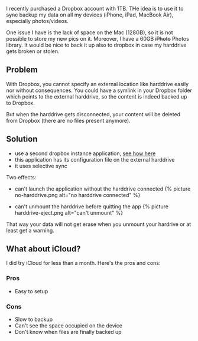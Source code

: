 I recently purchased a Dropbox account with 1TB. THe idea is to use it to ~~sync~~ backup my data on all my devices (iPhone, iPad, MacBook Air), especially photos/videos.

One issue I have is the lack of space on the Mac (128GB), so it is not possible to store my new pics on it. Moreover, I have a 60GB ~~iPhoto~~ Photos library. It would be nice to back it up also to dropbox in case my harddrive gets broken or stolen.

## Problem

With Dropbox, you cannot specify an external location like harddrive easily nor without consequences. You could have a symlink in your Dropbox folder which points to the external harddrive, so the content is indeed backed up to Dropbox.

But when the harddrive gets disconnected, your content will be deleted from Dropbox (there are no files present anymore).

## Solution

* use a second dropbox instance application, [see how here](http://lifehacker.com/5971204/run-multiple-dropbox-accounts-on-one-computer)
* this application has its configuration file on the external harddrive
* it uses selective sync

Two effects:

* can't launch the application without the harddrive connected
{% picture no-harddrive.png alt="no harddrive connected" %}

* can't unmount the harddrive before quitting the app
{% picture harddrive-eject.png alt="can't unmount" %}

That way your data will not get erase when you unmount your hardrive or at least get a warning.

## What about iCloud?

I did try iCloud for less than a month. Here's the pros and cons:

### Pros

* Easy to setup

### Cons

* Slow to backup
* Can't see the space occupied on the device
* Don't know when files are finally backed up
